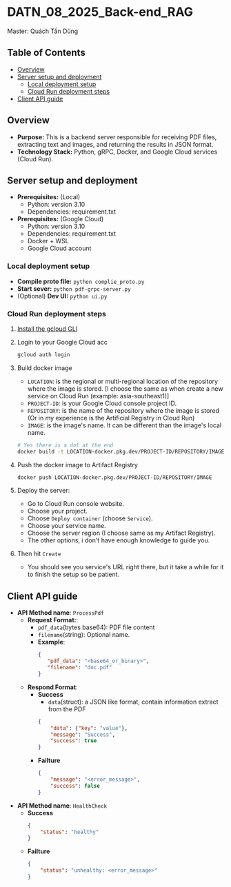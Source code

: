 # DATN_08_2025_Back-end_RAG
 Master: Quách Tấn Dũng

<!-- TABLE OF CONTENTS -->

## Table of Contents

- [Overview](#overview)
- [Server setup and deployment](#server-setup-and-deployment)
  - [Local deployment setup](#local-deployment-setup)
  - [Cloud Run deployment steps](#cloud-run-deployment-steps)
- [Client API guide](#client-api-guide)
## Overview

- **Purpose:** This is a backend server responsible for receiving PDF files, extracting text and images, and returning the results in JSON format.
- **Technology Stack:** Python, gRPC, Docker, and Google Cloud services (Cloud Run).

## Server setup and deployment

- **Prerequisites:** (Local)
  - Python: version 3.10
  - Dependencies: requirement.txt
- **Prerequisites:** (Google Cloud)
  - Python: version 3.10
  - Dependencies: requirement.txt
  - Docker + WSL
  - Google Cloud account
 
### Local deployment setup
- **Compile proto file:** `python complie_proto.py`
- **Start sever:** `python pdf-grpc-server.py`
- (Optional) **Dev UI:** `python ui.py`

### Cloud Run deployment steps
1. [Install the gcloud GLI](https://cloud.google.com/sdk/docs/install)
2. Login to your Google Cloud acc
   ```bash
   gcloud auth login
   ```
3. Build docker image
   - `LOCATION`: is the regional or multi-regional location of the repository where the image is stored. [I choose the same as when create a new service on Cloud Run (example: asia-southeast1)]
   - `PROJECT-ID`: is your Google Cloud console project ID.
   - `REPOSITORY`: is the name of the repository where the image is stored (Or in my experience is the Artificial Registry in Cloud Run)
   - `IMAGE`: is the image's name. It can be different than the image's local name.
   
   ```bash
   # Yes there is a dot at the end
   docker build -t LOCATION-docker.pkg.dev/PROJECT-ID/REPOSITORY/IMAGE .
   ```
   
4. Push the docker image to Artifact Registry
   ```bash
   docker push LOCATION-docker.pkg.dev/PROJECT-ID/REPOSITORY/IMAGE
   ```
5. Deploy the server:
   - Go to Cloud Run console website.
   - Choose your project.
   - Choose `Deploy container` (choose `Service`).
   - Choose your service name.
   - Choose the server region (I choose same as my Artifact Registry).
   - The other options, i don't have enough knowledge to guide you.
6. Then hit `Create`
   - You should see you service's URL right there, but it take a while for it to finish the setup so be patient.

## Client API guide
- **API Method name**: `ProcessPdf`
  - **Request Format:**:
     - `pdf_data`(bytes base64): PDF file content
     - `filename`(string): Optional name. 
     - **Example**:
       ```json
       {
          "pdf_data": "<base64_or_binary>",
          "filename": "doc.pdf"
       }
       ```
  - **Respond Format**:
    - **Success**
      - `data`(struct): a JSON like format, contain information extract from the PDF
      ```json
      {
          "data": {"key": "value"},
          "message": "Success",
          "success": true
      }
      ```
    - **Failture**
      ```json
      {
          "message": "<error_message>",
          "success": false
      }
      ```
 - **API Method name**: `HealthCheck`
    - **Success**
      ```json
      {
          "status": "healthy"
      }
      ```
    - **Failture**
      ```json
      {
          "status": "unhealthy: <error_message>"
      }
      ```
